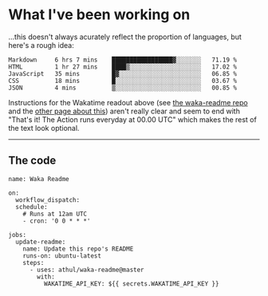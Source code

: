 # What I've been working on

…this doesn't always acurately reflect the proportion of languages, but here's a rough idea:

<!--START_SECTION:waka-->
```text
Markdown     6 hrs 7 mins    █████████████████▓░░░░░░░   71.19 % 
HTML         1 hr 27 mins    ████▒░░░░░░░░░░░░░░░░░░░░   17.02 % 
JavaScript   35 mins         █▓░░░░░░░░░░░░░░░░░░░░░░░   06.85 % 
CSS          18 mins         █░░░░░░░░░░░░░░░░░░░░░░░░   03.67 % 
JSON         4 mins          ▒░░░░░░░░░░░░░░░░░░░░░░░░   00.85 % 
```
<!--END_SECTION:waka-->

Instructions for the Wakatime readout above (see [the waka-readme repo](https://github.com/athul/waka-readme) and the [other page about this](https://github.com/marketplace/actions/waka-readme)) aren't really clear and seem to end with "That's it! The Action runs everyday at 00.00 UTC" which makes the rest of the text look optional.

---

## The code

```
name: Waka Readme

on:
  workflow_dispatch:
  schedule:
    # Runs at 12am UTC
    - cron: '0 0 * * *'

jobs:
  update-readme:
    name: Update this repo's README
    runs-on: ubuntu-latest
    steps:
      - uses: athul/waka-readme@master
        with:
          WAKATIME_API_KEY: ${{ secrets.WAKATIME_API_KEY }}
```
